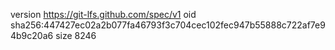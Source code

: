 version https://git-lfs.github.com/spec/v1
oid sha256:447427ec02a2b077fa46793f3c704cec102fec947b55888c722af7e94b9c20a6
size 8246
